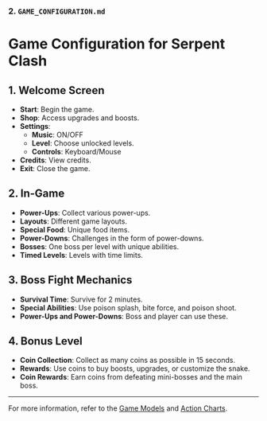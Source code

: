 
### 2. `GAME_CONFIGURATION.md`

# Game Configuration for Serpent Clash

## 1. Welcome Screen

- **Start**: Begin the game.
- **Shop**: Access upgrades and boosts.
- **Settings**:
  - **Music**: ON/OFF
  - **Level**: Choose unlocked levels.
  - **Controls**: Keyboard/Mouse
- **Credits**: View credits.
- **Exit**: Close the game.

## 2. In-Game

- **Power-Ups**: Collect various power-ups.
- **Layouts**: Different game layouts.
- **Special Food**: Unique food items.
- **Power-Downs**: Challenges in the form of power-downs.
- **Bosses**: One boss per level with unique abilities.
- **Timed Levels**: Levels with time limits.

## 3. Boss Fight Mechanics

- **Survival Time**: Survive for 2 minutes.
- **Special Abilities**: Use poison splash, bite force, and poison shoot.
- **Power-Ups and Power-Downs**: Boss and player can use these.

## 4. Bonus Level

- **Coin Collection**: Collect as many coins as possible in 15 seconds.
- **Rewards**: Use coins to buy boosts, upgrades, or customize the snake.
- **Coin Rewards**: Earn coins from defeating mini-bosses and the main boss.

---

For more information, refer to the [Game Models](GAME_MODELS.md) and [Action Charts](ACTION_CHARTS.md).

